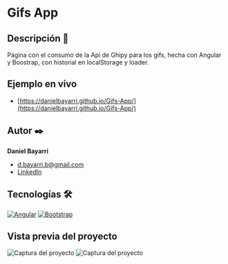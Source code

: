 # Gifs App

## Descripción 📑

Página con el consumo de la Api de Ghipy para los gifs, hecha con Angular y Boostrap, con historial en localStorage y loader.

## Ejemplo en vivo
- [https://danielbayarri.github.io/Gifs-App/](https://danielbayarri.github.io/Gifs-App/)

## Autor ✒️
**Daniel Bayarri**

* [d.bayarri.b@gmail.com](d.bayarri.b@gmail.com)
* [LinkedIn](https://www.linkedin.com/in/danielbayarri/)

## Tecnologías 🛠

[![Angular](https://img.shields.io/badge/Angular-DD0031?style=for-the-badge&logo=angular&logoColor=white)](https://es.wikipedia.org/wiki/Angular)
[![Bootstrap](https://img.shields.io/badge/Bootstrap-563D7C?style=for-the-badge&logo=bootstrap&logoColor=white)](https://es.wikipedia.org/wiki/Bootstrap)


## Vista previa del proyecto

![Captura del proyecto]([https://repository-images.githubusercontent.com/652594263/a41e2cef-bf20-444e-a70d-0bdbc8dedb6a](https://repository-images.githubusercontent.com/655332583/ff489f00-0c4d-4196-9ff3-e3f0345ce758))
![Captura del proyecto]()

